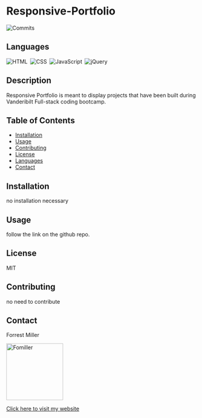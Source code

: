 
# Responsive-Portfolio
![Commits](https://img.shields.io/github/last-commit/Fomiller/Resonsive-Portfolio)  
## Languages
![HTML](https://img.shields.io/badge/language-HTML-blueviolet)&ensp;![CSS](https://img.shields.io/badge/language-CSS-ff69b4)&ensp;![JavaScript](https://img.shields.io/badge/language-JavaScript-orange)&ensp;![jQuery](https://img.shields.io/badge/language-jQuery-blue)&ensp;
## Description
Responsive Portfolio is meant to display projects that have been built during Vanderibilt Full-stack coding bootcamp. 

## Table of Contents
* [Installation](#Installation)
* [Usage](#Usage)
* [Contributing](#Contributing)
* [License](#License)
* [Languages](#Languages)
* [Contact](#Contact)

## Installation
no installation necessary

## Usage
follow the link on the github repo.

## License
MIT

## Contributing
no need to contribute

## Contact
Forrest Miller

<img src="https://avatars1.githubusercontent.com/u/36345389?v=4" alt="Fomiller" width="150" height="150" />


[Click here to visit my website](http://www.forrestmillerdesign.com/)
